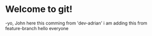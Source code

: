 # Welcome to git!

-yo, John here
this comming from 'dev-adrian'
i am adding this from feature-branch
hello everyone